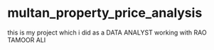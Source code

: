 # multan_property_price_analysis

this is my project which i did as a DATA ANALYST working with RAO TAMOOR ALI
